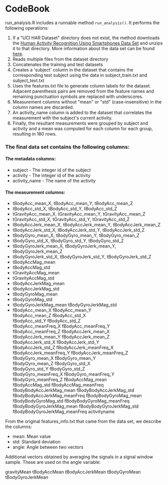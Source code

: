 CodeBook
========

run\_analysis.R includes a runnable method `run_analysis()`. It performs the following operations:  

1.  If a "UCI HAR Dataset" directory does not exist, the method downloads the [Human Activity Recognition Using Smartphones Data Set](https://d396qusza40orc.cloudfront.net/getdata%2Fprojectfiles%2FUCI%20HAR%20Dataset.zip) and unzips it to that directory. More information about the data set can be found [here](http://archive.ics.uci.edu/ml/datasets/Human+Activity+Recognition+Using+Smartphones).  
2.  Reads multiple files from the dataset directory  
3.  Concatenates the training and test datasets  
4.  Creates a 'subject' column in the dataset that contains the corresponding test subject using the data in subject_train.txt and subject_text.txt  
5. Uses the features.txt file to generate column labels for the dataset.   Adjacent parenthesis pairs are removed from the feature names and remaining punctuation symbols are replaced with underscores.  
6. Measurement columns without "mean" or "std" (case-insensitive) in the column names are discarded.  
7. An activity_name column is added to the dataset that correlates the measurement with the subject's current activity.  
8. Finally, the resultant measurements were grouped by subject and activity and a mean was computed for each column for each group, resulting in 180 rows.  

### The final data set contains the following columns:  

#### The metadata columns:  
* subject - The integer id of the subject  
* activity - The integer id of the activity  
* activity_name - The name of the activity  

#### The measurement columns:

* tBodyAcc_mean_X, tBodyAcc_mean_Y, tBodyAcc_mean_Z  
* tBodyAcc_std_X, tBodyAcc_std_Y, tBodyAcc_std_Z 
* tGravityAcc_mean_X, tGravityAcc_mean_Y, tGravityAcc_mean_Z  
* tGravityAcc_std_X, tGravityAcc_std_Y, tGravityAcc_std_Z  
* tBodyAccJerk_mean_X, tBodyAccJerk_mean_Y, tBodyAccJerk_mean_Z  
* tBodyAccJerk_std_X, tBodyAccJerk_std_Y, tBodyAccJerk_std_Z  
* tBodyGyro_mean_X, tBodyGyro_mean_Y, tBodyGyro_mean_Z    
* tBodyGyro_std_X, tBodyGyro_std_Y, tBodyGyro_std_Z                
* tBodyGyroJerk_mean_X, tBodyGyroJerk_mean_Y, tBodyGyroJerk_mean_Z 
* tBodyGyroJerk_std_X, tBodyGyroJerk_std_Y, tBodyGyroJerk_std_Z          
* tBodyAccMag_mean
* tBodyAccMag_std              
* tGravityAccMag_mean
* tGravityAccMag_std           
* tBodyAccJerkMag_mean
* tBodyAccJerkMag_std          
* tBodyGyroMag_mean
* tBodyGyroMag_std             
* tBodyGyroJerkMag_mean         tBodyGyroJerkMag_std         
* fBodyAcc_mean_X               fBodyAcc_mean_Y              
 fBodyAcc_mean_Z               fBodyAcc_std_X               
 fBodyAcc_std_Y                fBodyAcc_std_Z               
 fBodyAcc_meanFreq_X           fBodyAcc_meanFreq_Y          
 fBodyAcc_meanFreq_Z           fBodyAccJerk_mean_X          
 fBodyAccJerk_mean_Y           fBodyAccJerk_mean_Z          
 fBodyAccJerk_std_X            fBodyAccJerk_std_Y           
 fBodyAccJerk_std_Z            fBodyAccJerk_meanFreq_X      
 fBodyAccJerk_meanFreq_Y       fBodyAccJerk_meanFreq_Z      
 fBodyGyro_mean_X              fBodyGyro_mean_Y             
 fBodyGyro_mean_Z              fBodyGyro_std_X              
 fBodyGyro_std_Y               fBodyGyro_std_Z              
 fBodyGyro_meanFreq_X          fBodyGyro_meanFreq_Y         
 fBodyGyro_meanFreq_Z          fBodyAccMag_mean             
 fBodyAccMag_std               fBodyAccMag_meanFreq         
 fBodyBodyAccJerkMag_mean      fBodyBodyAccJerkMag_std      
 fBodyBodyAccJerkMag_meanFreq  fBodyBodyGyroMag_mean        
 fBodyBodyGyroMag_std          fBodyBodyGyroMag_meanFreq    
 fBodyBodyGyroJerkMag_mean     fBodyBodyGyroJerkMag_std     
 fBodyBodyGyroJerkMag_meanFreq activityname  

From the original features_info.txt that came from the data set, we describe the columns:

* mean: Mean value  
* std: Standard deviation  
* angle: Angle between two vectors  

Additional vectors obtained by averaging the signals in a signal window sample. These are used on the angle variable:

gravityMean
tBodyAccMean
tBodyAccJerkMean
tBodyGyroMean
tBodyGyroJerkMean


